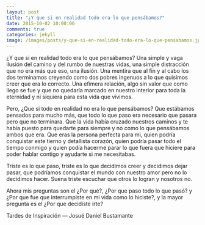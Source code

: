 ```yaml
---
layout: post
title: "¿Y que si en realidad todo era lo que pensábamos?"
date: 2015-10-02 10:00:00
comments: true
categories: jekyll
image: /images/posts/y-que-si-en-realidad-todo-era-lo-que-pensabamos.jpg
---
```


¿Y que si en realidad todo era lo que pensábamos?
Una simple y vaga ilusión del camino y del rumbo de nuestras vidas, una simple distracción que no era más que eso, una ilusión.
Una mentira que al fin y al cabo los dos terminamos creyendo como dos pobres ingenuos a lo que quisimos creer que era lo correcto.
Una efímera relación, algo sin valor que como llego se fue y que no quedaría marcado en nuestro interior para toda la eternidad y ni siquiera para esta vida que vivimos.

Pero, ¿Que si todo en realidad no era lo que pensábamos?
Que estábamos pensados para mucho más, que todo lo que paso era necesario que pasara pero que no terminara.
Que la vida había cruzado nuestros caminos y te había puesto para quedarte para siempre y no como lo que pensábamos ambos que era.
Que eras la persona perfecta para mi, quien podría conquistar este tierno y detallista corazón, quien podría pasar todo el tiempo conmigo y quien podía hacerme parar lo que fuera que hiciere para poder hablar contigo y ayudarte si me necesitabas.

Triste es lo que paso, triste es lo que decidimos creer y decidimos dejar pasar, que podríamos conquistar el mundo con nuestro amor pero no lo decidimos hacer. Suena triste escuchar que otros lo logran y nosotros no.

Ahora mis preguntas son el ¿Por qué?, ¿Por que paso todo lo que pasó? y ¿Por que fue que interrumpiste en mi vida como lo hiciste?, y la mayor pregunta es el ¿Por que decidiste irte?

Tardes de Inspiración — Josué Daniel Bustamante